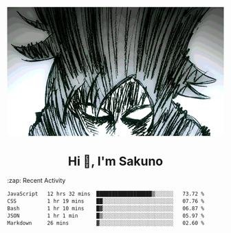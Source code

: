 <body>
<h1 align="center"></h1>
<br>
<div align="center">
<img width="auto" height="300" src="Img/mobFreakoutLonger.gif"/>
</div>
</div>
<h1 align="center">Hi 👋, I'm Sakuno</h1>
:zap: Recent Activity

<!--START_SECTION:waka-->

```txt
JavaScript   12 hrs 32 mins  ██████████████████▒░░░░░░   73.72 %
CSS          1 hr 19 mins    ██░░░░░░░░░░░░░░░░░░░░░░░   07.76 %
Bash         1 hr 10 mins    █▓░░░░░░░░░░░░░░░░░░░░░░░   06.87 %
JSON         1 hr 1 min      █▒░░░░░░░░░░░░░░░░░░░░░░░   05.97 %
Markdown     26 mins         ▓░░░░░░░░░░░░░░░░░░░░░░░░   02.60 %
```

<!--END_SECTION:waka-->
